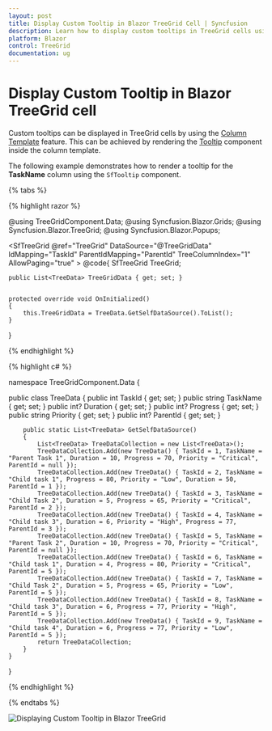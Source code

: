```yaml
---
layout: post
title: Display Custom Tooltip in Blazor TreeGrid Cell | Syncfusion
description: Learn how to display custom tooltips in TreeGrid cells using the Column Template and SfTooltip components in Syncfusion Blazor TreeGrid.
platform: Blazor
control: TreeGrid
documentation: ug
---
```


# Display Custom Tooltip in Blazor TreeGrid cell

Custom tooltips can be displayed in TreeGrid cells by using the [Column Template](https://blazor.syncfusion.com/documentation/treegrid/columns/column-template) feature. This can be achieved by rendering the [Tooltip](https://blazor.syncfusion.com/documentation/tooltip/getting-started) component inside the column template.

The following example demonstrates how to render a tooltip for the **TaskName** column using the `SfTooltip` component.

{% tabs %}

{% highlight razor %}

@using TreeGridComponent.Data;
@using Syncfusion.Blazor.Grids;
@using Syncfusion.Blazor.TreeGrid;
@using Syncfusion.Blazor.Popups;

<SfTreeGrid @ref="TreeGrid" DataSource="@TreeGridData" IdMapping="TaskId" ParentIdMapping="ParentId" TreeColumnIndex="1"
            AllowPaging="true" >
    <TreeGridColumns>
        <TreeGridColumn Field="TaskId" HeaderText="Task ID" IsPrimaryKey="true" Width="80" TextAlign="Syncfusion.Blazor.Grids.TextAlign.Right"></TreeGridColumn>
        <TreeGridColumn Field="TaskName" HeaderText="Task Name" Width="160">
            <Template>
                @{
                    var taskData = (context as TreeData);
                    <SfTooltip Target="#txt">
                        <TooltipTemplates>
                            <Content>
                                @taskData.TaskName
                            </Content>
                        </TooltipTemplates>
                        <span id="txt">@taskData.TaskName</span>
                    </SfTooltip>
                }
            </Template>
        </TreeGridColumn>
        <TreeGridColumn Field="Priority" HeaderText="Priority" Width="80" >
        </TreeGridColumn>
        <TreeGridColumn Field="Duration" HeaderText="Duration" Width="100" TextAlign="Syncfusion.Blazor.Grids.TextAlign.Right">
        </TreeGridColumn>
        <TreeGridColumn Field="Progress" HeaderText="Progress" Width="100" TextAlign="Syncfusion.Blazor.Grids.TextAlign.Right"></TreeGridColumn>
    </TreeGridColumns>
</SfTreeGrid>
@code{
    SfTreeGrid<TreeData> TreeGrid;

    public List<TreeData> TreeGridData { get; set; }


    protected override void OnInitialized()
    {
        this.TreeGridData = TreeData.GetSelfDataSource().ToList();
    }
}

{% endhighlight %}

{% highlight c# %}

namespace TreeGridComponent.Data {

public class TreeData
    {
        public int TaskId { get; set; }
        public string TaskName { get; set; }
        public int? Duration { get; set; }
        public int? Progress { get; set; }
        public string Priority { get; set; }
        public int? ParentId { get; set; }

        public static List<TreeData> GetSelfDataSource()
        {
            List<TreeData> TreeDataCollection = new List<TreeData>();
            TreeDataCollection.Add(new TreeData() { TaskId = 1, TaskName = "Parent Task 1", Duration = 10, Progress = 70, Priority = "Critical", ParentId = null });
            TreeDataCollection.Add(new TreeData() { TaskId = 2, TaskName = "Child task 1", Progress = 80, Priority = "Low", Duration = 50, ParentId = 1 });
            TreeDataCollection.Add(new TreeData() { TaskId = 3, TaskName = "Child Task 2", Duration = 5, Progress = 65, Priority = "Critical", ParentId = 2 });
            TreeDataCollection.Add(new TreeData() { TaskId = 4, TaskName = "Child task 3", Duration = 6, Priority = "High", Progress = 77, ParentId = 3 });
            TreeDataCollection.Add(new TreeData() { TaskId = 5, TaskName = "Parent Task 2", Duration = 10, Progress = 70, Priority = "Critical", ParentId = null });
            TreeDataCollection.Add(new TreeData() { TaskId = 6, TaskName = "Child task 1", Duration = 4, Progress = 80, Priority = "Critical", ParentId = 5 });
            TreeDataCollection.Add(new TreeData() { TaskId = 7, TaskName = "Child Task 2", Duration = 5, Progress = 65, Priority = "Low", ParentId = 5 });
            TreeDataCollection.Add(new TreeData() { TaskId = 8, TaskName = "Child task 3", Duration = 6, Progress = 77, Priority = "High", ParentId = 5 });
            TreeDataCollection.Add(new TreeData() { TaskId = 9, TaskName = "Child task 4", Duration = 6, Progress = 77, Priority = "Low", ParentId = 5 });
            return TreeDataCollection;
        }
    }
}

{% endhighlight %}

{% endtabs %}

![Displaying Custom Tooltip in Blazor TreeGrid](../images/blazor-treegrid-custom-tooltip.PNG)

